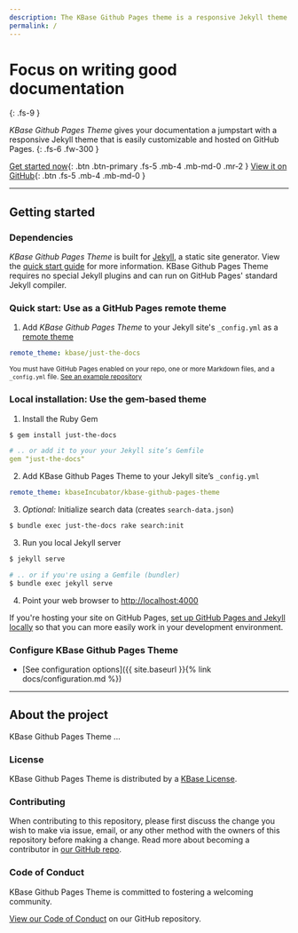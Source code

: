 ```yaml
---
description: The KBase Github Pages theme is a responsive Jekyll theme with built-in search that is easily customizable and hosted on GitHub Pages.
permalink: /
---
```


# Focus on writing good documentation

{: .fs-9 }

*KBase Github Pages Theme* gives your documentation a jumpstart with a responsive Jekyll theme that is easily customizable and hosted on GitHub Pages.
{: .fs-6 .fw-300 }

[Get started now](#getting-started){: .btn .btn-primary .fs-5 .mb-4 .mb-md-0 .mr-2 } [View it on GitHub](https://github.com/pmarsceill/just-the-docs){: .btn .fs-5 .mb-4 .mb-md-0 }

---

## Getting started

### Dependencies

*KBase Github Pages Theme* is built for [Jekyll](https://jekyllrb.com), a static site generator. View the [quick start guide](https://jekyllrb.com/docs/) for more information. KBase Github Pages Theme requires no special Jekyll plugins and can run on GitHub Pages' standard Jekyll compiler.

### Quick start: Use as a GitHub Pages remote theme

1. Add *KBase Github Pages Theme* to your Jekyll site's `_config.yml` as a [remote theme](https://blog.github.com/2017-11-29-use-any-theme-with-github-pages/)

```yaml
remote_theme: kbase/just-the-docs
```

<small>You must have GitHub Pages enabled on your repo, one or more Markdown files, and a `_config.yml` file. [See an example repository](https://github.com/kbase/kbase-ui-docs)</small>

### Local installation: Use the gem-based theme

1. Install the Ruby Gem

```bash
$ gem install just-the-docs
```

```yaml
# .. or add it to your your Jekyll site’s Gemfile
gem "just-the-docs"
```

2. Add KBase Github Pages Theme to your Jekyll site’s `_config.yml`

```yaml
remote_theme: kbaseIncubator/kbase-github-pages-theme
```

3. _Optional:_ Initialize search data (creates `search-data.json`)

```bash
$ bundle exec just-the-docs rake search:init
```

3. Run you local Jekyll server

```bash
$ jekyll serve
```

```bash
# .. or if you're using a Gemfile (bundler)
$ bundle exec jekyll serve
```

4. Point your web browser to [http://localhost:4000](http://localhost:4000)

If you're hosting your site on GitHub Pages, [set up GitHub Pages and Jekyll locally](https://help.github.com/en/articles/setting-up-your-github-pages-site-locally-with-jekyll) so that you can more easily work in your development environment.

### Configure KBase Github Pages Theme

- [See configuration options]({{ site.baseurl }}{% link docs/configuration.md %})

---

## About the project

KBase Github Pages Theme ...

### License

KBase Github Pages Theme is distributed by a [KBase License](https://github.com/kbaseIncubator/kbase-githug-pages-theme/tree/master/LICENSE.md).

### Contributing

When contributing to this repository, please first discuss the change you wish to make via issue,
email, or any other method with the owners of this repository before making a change. Read more about becoming a contributor in [our GitHub repo](https://github.com/kbaseIncubator/kbase-githug-pages-theme/just-the-docs#contributing).

### Code of Conduct

KBase Github Pages Theme is committed to fostering a welcoming community.

[View our Code of Conduct](https://github.com/kbaseIncubator/kbase-githug-pages-theme/tree/master/CODE_OF_CONDUCT.md) on our GitHub repository.

